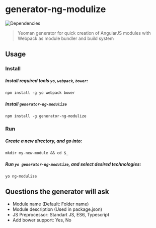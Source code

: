 # generator-ng-modulize

![Dependencies](https://david-dm.org/matthiaskomarek/generator-ng-modulize.svg)

> Yeoman generator for quick creation of AngularJS modules with Webpack as module bundler and build system

## Usage

### Install

##### Install required tools `yo`, `webpack`, `bower`:

```
npm install -g yo webpack bower
```

##### Install `generator-ng-modulize`

```
npm install -g generator-ng-modulize
```

### Run

##### Create a new directory, and go into:

```
mkdir my-new-module && cd $_
```

##### Run `yo generator-ng-modulize`, and select desired technologies:

```
yo ng-modulize
```

## Questions the generator will ask

* Module name (Default: Folder name)
* Module description (Used in package.json)
* JS Preprocessor: Standart JS, ES6, Typescript
* Add bower support: Yes, No




